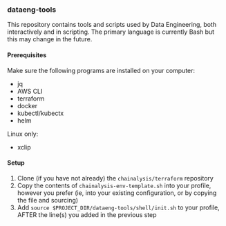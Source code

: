 ### dataeng-tools

This repository contains tools and scripts used by Data Engineering, both
interactively and in scripting. The primary language is currently Bash but this
may change in the future.

#### Prerequisites

Make sure the following programs are installed on your computer:
- jq
- AWS CLI
- terraform
- docker
- kubectl/kubectx
- helm

Linux only:
 - xclip

#### Setup

1. Clone (if you have not already) the `chainalysis/terraform` repository
2. Copy the contents of `chainalysis-env-template.sh` into your profile, however
you prefer (ie, into your existing configuration, or by copying the file and sourcing)
3. Add `source $PROJECT_DIR/dataeng-tools/shell/init.sh` to your profile, AFTER
the line(s) you added in the previous step
